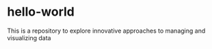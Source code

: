 # hello-world
This is a repository to explore innovative approaches to managing and visualizing data
